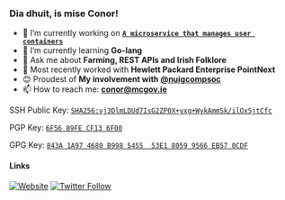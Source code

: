 ### Dia dhuit, is mise Conor!

- 🔭 I’m currently working on **[`A microservice that manages user containers`](https://github.com/nuigcompsoc/api)**
- 🌱 I’m currently learning **Go-lang**
- 💬 Ask me about **Farming, REST APIs and Irish Folklore**
- 💼 Most recently worked with **Hewlett Packard Enterprise PointNext**
- 😊 Proudest of **My involvement with [@nuigcompsoc](https://github.com/nuigcompsoc)**
- 📫 How to reach me: **[conor@mcgov.ie](mailto:conor@mcgov.ie)**

SSH Public Key: [`SHA256:vj3DlmLDUd7IsG2ZP0X+yxg+WykAmmSk/ilOxSjtCfc`](https://mcgov.ie/keys/conor.pub) 

PGP Key: [`6F56 89FE CF13 6F00`](https://mcgov.ie/keys/conor.pgp) 

GPG Key: [`843A 1A97 4680 B998 5455  53E1 8059 9566 EB57 0CDF`](https://mcgov.ie/keys/conor.gpg) 

#### Links
[![Website](https://img.shields.io/website?label=mcgov.ie&style=for-the-badge&url=https%3A%2F%2Fcodestackr.com)](https://mcgov.ie)
[![Twitter Follow](https://img.shields.io/twitter/follow/McGovMan?color=1DA1F2&logo=twitter&style=for-the-badge)](https://twitter.com/intent/follow?original_referer=https%3A%2F%2Fgithub.com%2FcodeSTACKr&screen_name=McGovMan)

